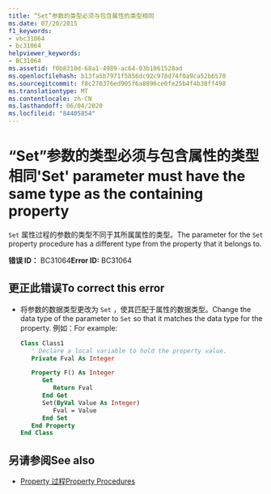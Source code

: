 ```yaml
---
title: “Set”参数的类型必须与包含属性的类型相同
ms.date: 07/20/2015
f1_keywords:
- vbc31064
- bc31064
helpviewer_keywords:
- BC31064
ms.assetid: f0b8310d-68a1-4989-ac64-03b1861528ad
ms.openlocfilehash: b13fa5b7971f5856dc92c978d74f0a9ca52b6570
ms.sourcegitcommit: f8c270376ed905f6a8896ce0fe25b4f4b38ff498
ms.translationtype: MT
ms.contentlocale: zh-CN
ms.lasthandoff: 06/04/2020
ms.locfileid: "84405854"
---
```

# <a name="set-parameter-must-have-the-same-type-as-the-containing-property"></a><span data-ttu-id="0c9c2-102">“Set”参数的类型必须与包含属性的类型相同</span><span class="sxs-lookup"><span data-stu-id="0c9c2-102">'Set' parameter must have the same type as the containing property</span></span>
<span data-ttu-id="0c9c2-103">`Set` 属性过程的参数的类型不同于其所属属性的类型。</span><span class="sxs-lookup"><span data-stu-id="0c9c2-103">The parameter for the `Set` property procedure has a different type from the property that it belongs to.</span></span>  
  
 <span data-ttu-id="0c9c2-104">**错误 ID：** BC31064</span><span class="sxs-lookup"><span data-stu-id="0c9c2-104">**Error ID:** BC31064</span></span>  
  
## <a name="to-correct-this-error"></a><span data-ttu-id="0c9c2-105">更正此错误</span><span class="sxs-lookup"><span data-stu-id="0c9c2-105">To correct this error</span></span>  
  
- <span data-ttu-id="0c9c2-106">将参数的数据类型更改为 `Set` ，使其匹配于属性的数据类型。</span><span class="sxs-lookup"><span data-stu-id="0c9c2-106">Change the data type of the parameter to `Set` so that it matches the data type for the property.</span></span> <span data-ttu-id="0c9c2-107">例如：</span><span class="sxs-lookup"><span data-stu-id="0c9c2-107">For example:</span></span>  
  
    ```vb  
    Class Class1  
       ' Declare a local variable to hold the property value.  
       Private Fval As Integer  
  
       Property F() As Integer  
          Get  
             Return Fval  
          End Get  
          Set(ByVal Value As Integer)  
             Fval = Value  
          End Set  
       End Property  
    End Class  
    ```  
  
## <a name="see-also"></a><span data-ttu-id="0c9c2-108">另请参阅</span><span class="sxs-lookup"><span data-stu-id="0c9c2-108">See also</span></span>

- [<span data-ttu-id="0c9c2-109">Property 过程</span><span class="sxs-lookup"><span data-stu-id="0c9c2-109">Property Procedures</span></span>](../programming-guide/language-features/procedures/property-procedures.md)

